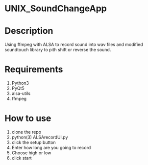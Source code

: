 UNIX_SoundChangeApp
===========================
# Description
Using ffmpeg with ALSA to record sound into wav files and modified soundtouch library to pith shift or reverse the sound.

# Requirements
1. Python3
2. PyQt5
3. alsa-utils
4. ffmpeg

# How to use
1. clone the repo
2. python(3) ALSArecordUI.py
3. click the setup button
4. Enter how long are you going to record
5. Choose high or low
6. click start